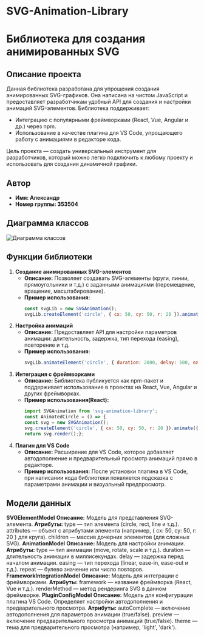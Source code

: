 # SVG-Animation-Library

# Библиотека для создания анимированных SVG

## Описание проекта
Данная библиотека разработана для упрощения создания анимированных SVG-графиков. Она написана на чистом JavaScript и предоставляет разработчикам удобный API для создания и настройки анимаций SVG-элементов. Библиотека поддерживает:
- Интеграцию с популярными фреймворками (React, Vue, Angular и др.) через npm.
- Использование в качестве плагина для VS Code, упрощающего работу с анимациями в редакторе кода.

Цель проекта — создать универсальный инструмент для разработчиков, который можно легко подключить к любому проекту и использовать для создания динамичной графики.

## Автор
- **Имя: Александр**
- **Номер группы: 353504**

## Диаграмма классов
![Диаграмма классов](https://github.com/user-attachments/assets/1686f50d-16b9-457a-9f93-87e6e8d51658)

## Функции библиотеки

1. **Создание анимированных SVG-элементов**
   - **Описание:** Позволяет создавать SVG-элементы (круги, линии, прямоугольники и т.д.) с заданными анимациями (перемещение, вращение, масштабирование).
   - **Пример использования:**
     ```javascript
     const svgLib = new SVGAnimation();
     svgLib.createElement('circle', { cx: 50, cy: 50, r: 20 }).animate({ type: 'move', x: 100, duration: 1000 });
2. **Настройка анимаций**
   - **Описание:** Предоставляет API для настройки параметров анимации: длительность, задержка, тип перехода (easing), повторение и т.д.
   - **Пример использования:**
     ```javascript
     svgLib.animateElement('circle', { duration: 2000, delay: 500, easing: 'ease-in-out', repeat: true });
3. **Интеграция с фреймворками**
   - **Описание:** Библиотека публикуется как npm-пакет и поддерживает использование в проектах на React, Vue, Angular и других фреймворках.
   - **Пример использования(React):**
     ```javascript
     import SVGAnimation from 'svg-animation-library';
     const AnimatedCircle = () => {
     const svg = new SVGAnimation();
     svg.createElement('circle', { cx: 50, cy: 50, r: 20 }).animate({ type: 'rotate', duration: 1500 });
     return svg.render();};
4. **Плагин для VS Code**
   - **Описание:** Расширение для VS Code, которое добавляет автодополнение и предварительный просмотр анимаций прямо в редакторе.
   - **Пример использования:** После установки плагина в VS Code, при написании кода библиотеки появляется подсказка с параметрами анимации и визуальный предпросмотр.

## Модели данных
**SVGElementModel**
**Описание:** Модель для представления SVG-элемента.
**Атрибуты:**
  type — тип элемента (circle, rect, line и т.д.).
  attributes — объект с атрибутами элемента (например, { cx: 50, cy: 50, r: 20 } для круга).
  children — массив дочерних элементов (для сложных SVG).
**AnimationModel**
**Описание:** Модель для настройки анимации.
**Атрибуты:**
  type — тип анимации (move, rotate, scale и т.д.).
  duration — длительность анимации в миллисекундах.
  delay — задержка перед началом анимации.
  easing — тип перехода (linear, ease-in, ease-out и т.д.).
  repeat — булево значение или число повторов.
**FrameworkIntegrationModel**
**Описание:** Модель для интеграции с фреймворками.
**Атрибуты:**
  framework — название фреймворка (React, Vue и т.д.).
  renderMethod — метод рендеринга SVG в данном фреймворке.
**PluginConfigModel**
**Описание:** Модель для конфигурации плагина VS Code. Определяет настройки автодополнения и предварительного просмотра.
**Атрибуты:**
  autoComplete — включение автодополнения для параметров анимации (true/false).
  preview — включение предварительного просмотра анимаций (true/false).
  theme — тема для предварительного просмотра (например, 'light', 'dark').
